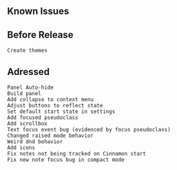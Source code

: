 Known Issues
------------

Before Release
--------------
    Create themes

Adressed
--------
    Panel Auto-hide
    Build panel
    Add collapse to context menu
    Adjust buttons to reflect state
    Set default start state in settings
    Add focused pseudoclass
    Add scrollbox
    Text focus event bug (evidenced by focus pseudoclass)
    Changed raised mode behavior
    Weird dnd behavior
    Add icons
    Fix notes not being tracked on Cinnamon start
    Fix new note focus bug in compact mode
